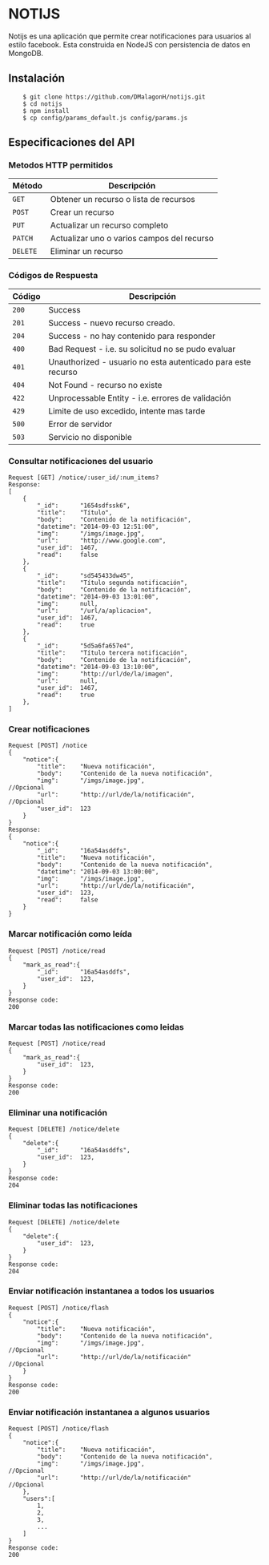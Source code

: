 # NOTIJS
Notijs es una aplicación que permite crear notificaciones para usuarios al estilo facebook. Esta construida en NodeJS con persistencia de datos en MongoDB.

## Instalación

```shell
	$ git clone https://github.com/DMalagonH/notijs.git
	$ cd notijs
	$ npm install
	$ cp config/params_default.js config/params.js
```

## Especificaciones del API

### Metodos HTTP permitidos

|  Método  |              Descripción               	|
| -------- | -------------------------------------------|
| `GET`    | Obtener un recurso o lista de recursos 	|
| `POST`   | Crear un recurso                       	|
| `PUT`    | Actualizar un recurso completo         	|
| `PATCH`  | Actualizar uno o varios campos del recurso |
| `DELETE` | Eliminar un recurso                    	|


### Códigos de Respuesta

| Código |                         Descripción                          |
| ------ | ------------------------------------------------------------ |
| `200`  | Success                                                      |
| `201`  | Success - nuevo recurso creado.                              |
| `204`  | Success - no hay contenido para responder                    |
| `400`  | Bad Request - i.e. su solicitud no se pudo evaluar           |
| `401`  | Unauthorized - usuario no esta autenticado para este recurso |
| `404`  | Not Found - recurso no existe                                |
| `422`  | Unprocessable Entity - i.e. errores de validación            |
| `429`  | Limite de uso excedido, intente mas tarde                    |
| `500`  | Error de servidor                                            |
| `503`  | Servicio no disponible                                       |


### Consultar notificaciones del usuario
	
	Request [GET] /notice/:user_id/:num_items?
	Response:
	[
		{
			"_id":		"1654sdfssk6",
			"title":	"Título",
			"body":		"Contenido de la notificación",
			"datetime":	"2014-09-03 12:51:00",
			"img":		"/imgs/image.jpg",
			"url":		"http://www.google.com",
			"user_id":	1467,
			"read":		false
		},
		{
			"_id":		"sd545433dw45",
			"title":	"Título segunda notificación",
			"body":		"Contenido de la notificación",
			"datetime":	"2014-09-03 13:01:00",
			"img":		null,
			"url":		"/url/a/aplicacion",
			"user_id":	1467,
			"read":		true
		},
		{
			"_id":		"5d5a6fa657e4",
			"title":	"Título tercera notificación",
			"body":		"Contenido de la notificación",
			"datetime":	"2014-09-03 13:10:00",
			"img":		"http://url/de/la/imagen",
			"url":		null,
			"user_id":	1467,
			"read":		true
		},
	]


### Crear notificaciones
	Request [POST] /notice
	{
		"notice":{
			"title":	"Nueva notificación",
			"body":		"Contenido de la nueva notificación",
			"img":		"/imgs/image.jpg",							//Opcional
			"url":		"http://url/de/la/notificación",			//Opcional
			"user_id":	123	
		}
	}
	Response:
	{
		"notice":{
			"_id":		"16a54asddfs",
			"title":	"Nueva notificación",
			"body":		"Contenido de la nueva notificación",
			"datetime":	"2014-09-03 13:00:00",
			"img":		"/imgs/image.jpg",
			"url":		"http://url/de/la/notificación",
			"user_id":	123,
			"read":		false
		}
	}


### Marcar notificación como leída
	Request [POST] /notice/read
	{
		"mark_as_read":{
			"_id":		"16a54asddfs",
			"user_id":	123,
		}
	}
	Response code:
	200


### Marcar todas las notificaciones como leidas
	Request [POST] /notice/read
	{
		"mark_as_read":{
			"user_id":	123,
		}
	}
	Response code:
	200


### Eliminar una notificación
	Request [DELETE] /notice/delete
	{
		"delete":{
			"_id":		"16a54asddfs",
			"user_id":	123,
		}
	}
	Response code:
	204

### Eliminar todas las notificaciones
	Request [DELETE] /notice/delete
	{
		"delete":{
			"user_id":	123,
		}
	}
	Response code:
	204

### Enviar notificación instantanea a todos los usuarios
	Request [POST] /notice/flash
	{
		"notice":{
			"title":	"Nueva notificación",
			"body":		"Contenido de la nueva notificación",
			"img":		"/imgs/image.jpg",							//Opcional
			"url":		"http://url/de/la/notificación"				//Opcional
		}
	}
	Response code:
	200


### Enviar notificación instantanea a algunos usuarios
	Request [POST] /notice/flash
	{
		"notice":{
			"title":	"Nueva notificación",
			"body":		"Contenido de la nueva notificación",
			"img":		"/imgs/image.jpg",							//Opcional
			"url":		"http://url/de/la/notificación"				//Opcional
		},
		"users":[
			1,
			2,
			3,
			...
		]
	}
	Response code:
	200